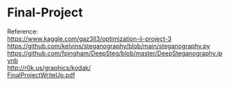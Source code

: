# Final-Project
Reference:<br/>
https://www.kaggle.com/gaz3ll3/optimization-ii-project-3 <br/>
https://github.com/kelvins/steganography/blob/main/steganography.py <br/>
https://github.com/fpingham/DeepSteg/blob/master/DeepSteganography.ipynb <br/>
http://r0k.us/graphics/kodak/ <br/>
[FinalProjectWriteUp.pdf](https://github.com/leontynew/Final-Project/files/7132518/FinalProjectWriteUp.pdf)
